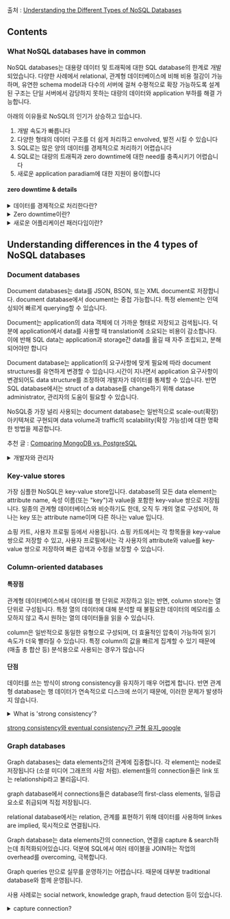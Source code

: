 출처 : [Understanding the Different Types of NoSQL Databases](https://www.mongodb.com/scale/types-of-nosql-databases)

## Contents
###  What NoSQL databases have in common
NoSQL databases는 대용량 데이터 및 트래픽에 대한 SQL database의 한계로 개발되었습니다.
다양한 사례에서 relational, 관계형 데이터베이스에 비해 비용 절감이 가능하며, 유연한 schema model과 다수의 서버에 걸쳐 수평적으로 확장 가능하도록 설계된 구조는 단일 서버에서 감당하지 못하는 대량의 데이터와 application 부하를 해결 가능합니다.

아래의 이유들로 NoSQL의 인기가 상승하고 있습니다.
<ol>
  <li>개발 속도가 빠릅니다</li>
  <li>다양한 형태의 데이터 구조를 더 쉽게 처리하고 envolved, 발전 시킬 수 있습니다</li>
  <li>SQL로는 많은 양의 데이터를 경제적으로 처리하기 어렵습니다</li>
  <li>SQL로는 대량의 트래픽과 zero downtime에 대한 need를 충족시키기 어렵습니다</li>
  <li>새로운 application paradiam에 대한 지원이 용이합니다</li>
</ol>

#### zero downtime & details
<details>
  <summary>데이터를 경제적으로 처리한다란?</summary>
1. 확장성
  NoSQL database는 수평적으로 확장이 가능하기에, 여러 서버에 데이터를 분산하여 처리할 수 있습니다. 덕분에 대량의 데이터나 높은 트래픽을 처리하는데 적합합니다.
  SQL database는 단일 서버의 성능 한계에 도달할 경우, 추가적인 하드웨어나 인프라 구성이 필요할 수 있습니다.

2. 유연한 schema
   데이터 모델의 구조를 유연하게 변경하거나 새로운 필드를 추가할 수 있습니다. 덕분에 application의 요구사항이 변경되는 경우에도 데이터 모델을 쉽게 수정할 수 있습니다. SQL은 엄격한 schema 규칙을 따르기에 데이터 모델의 변경이 어려울 수 있습니다.

3. 운영 비용
   NoSQL database는 대부분 opensource로 제공되며, 상대적으로 저렴한 비용으로 사용할 수 있습니다.
</details>

<details><summary>
  Zero downtime이란?
  </summary>
  시스템 또는 application의 연속적인 가용성을 의미합니다. 다시 말해 서비스 중단 없이 시스템을 계속해서 운영할 수 있음을 나타냅니다.

SQL database의 경우, 보통 주기적인 유지보수나 업그레이드 작업을 위해 시스템을 일시적으로 중지시켜야 할 수 있습니다.

NoSQL 데이터베이스는 일반적으로 데이터의 분산 처리와 복제를 통해 zero downtime을 달성할 수 있습니다. 데이터가 여러 서버에 분산되어 저장되고, database의 복제 메커니즘을 통해 데이터의 일관성과 가용성을 보장합니다. 덕분에 개별 서버에서 장애가 발생하거나 유지 보수를 위해 서버를 중지해도 다른 복제된 서버에서 서비스를 계속할 수 있습니다.
  </details>

  <details><summary>
  새로운 어플리케이션 패러다임이란?
  </summary>
  기존의 전통적인 개발 및 아키텍쳐 접근방식에서 벗어나 새로운 방식으로 어플리케이션을 개발하고 구축하는 것을 의미합니다. 다양한 기술과 개념을 포함하며, 그중 일부는 다음과 같습니다.

1. 마이크로 서비스 아키텍쳐
2. 컨테이너화
3. 서버리스 컴퓨팅
4. 데이터 스트리밍 및 실시간 처리


  </details>

## Understanding differences in the 4 types of NoSQL databases

### Document databases
Document databases는 data를 JSON, BSON, 또는 XML document로 저장합니다. document database에서 document는 중첩 가능합니다. 특정 element는 인덱싱되어 빠르게 querying할 수 있습니다.

Document는 application의 data 객체에 더 가까운 형태로 저장되고 검색됩니다. 덕분에 application에서 data를 사용할 때 translation에 소요되는 비용이 감소합니다. 이에 반해 SQL data는 application과 storage간 data를 옮길 때 자주 조립되고, 분해되어야만 합니다

Document database는 application의 요구사항에 맞게 필요에 따라 document structures를 유연하게 변경할 수 있습니다.시간이 지나면서 application 요구사항이 변경되어도 data structure를 조정하여 개발자가 데이터를 통제할 수 있습니다. 반면 SQL database에서는 struct of a database를 change하기 위해 datase administrator, 관리자의 도움이 필요할 수 있습니다.

NoSQL중 가장 널리 사용되는 document database는 일반적으로 scale-out(확장) 아키텍쳐로 구현되며 data volume과 traffic의 scalability(확장 가능성)에 대한 명확한 방법을 제공합니다.

추천 글 : [Comparing MongoDB vs. PostgreSQL](https://www.mongodb.com/compare/mongodb-postgresql)
<details><summary>
  개발자와 관리자
  </summary>
  1. 개발자( developer )
  S/W를 설계, 개발, 구현하는 역할을 수행합니다. 
  주로 프로그래밍 언어를 사용하여 코드를 작성하고, application의 기능과 로직을 구현합니다.

2. 관리자
   system, network, database 등의 intrastructure를 관리하고 유지보수하는 역할을 수행합니다.

주로 시스템의 안정성, 보안, 성능 , 가용성 등을 유지하기 위한 작업을 담당합니다.

시스템 및 네트워크 설정, 사용자 계정 및 권한 관리, 백업 및 복구, 모니터링 등을 수행합니다.

데이터베이스 관리자는 데이터베이스 설치, 구성, 백업, 복구, 성능 최적화 등을 담당합니다.

주로 운영 환경에서 작업하며, 시스템의 안정성과 성능을 유지하고 문제를 해결하기 위해 노력합니다.

3. 요약
   개발자는 주로 S/W의 개발에 집중하고, 관리자는 system과 infrastructure 관리 및 운영에 전념합니다. 그러나 일부 조직에서는 역할이 겹칠 수 있으며, 혼합된 역할을 수행하는 사람도 있을 수 있습니다.
  </details>

### Key-value stores
가장 심플한 NoSQL은 key-value store입니다. database의 모든 data element는 attribute name, 속성 이름(또는 "key")과 value을 포함한 key-value 쌍으로 저장됩니다.
일종의 관계형 데이터베이스와 비슷하기도 한데, 오직 두 개의 열로 구성되어, 하나는 key 또는 attribute name이며 다른 하나는 value 입니다.

쇼핑 카트, 사용자 프로필 등에서 사용됩니다.
쇼핑 카트에서는 각 항목들을 key-value 쌍으로 저장할 수 있고,
사용자 프로필에서는 각 사용자의 attribute와 value를 key-value 쌍으로 저장하여 빠른 검색과 수정을 보장할 수 있습니다.


### Column-oriented databases
#### 특장점
관계형 데이터베이스에서 데이터를 행 단위로 저장하고 읽는 반면, column store는 열 단위로 구성됩니다.
특정 열의 데이터에 대해 분석할 때 불필요한 데이터의 메모리를 소모하지 않고 즉시 원하는 열의 데이터들을 읽을 수 있습니다.

column은 일반적으로 동일한 유형으로 구성되며, 더 효율적인 압축이 가능하여 읽기 속도가 더욱 빨라질 수 있습니다.
특정 column의 값을 빠르게 집계할 수 있기 때문에 (매출 총 합산 등) 분석용으로 사용되는 경우가 많습니다

#### 단점
데이터를 쓰는 방식이 strong consistency을 유지하기 매우 어렵게 합니다.
반면 관계형 database는 행 데이터가 연속적으로 디스크에 쓰이기 때문에, 이러한 문제가 발생하지 않습니다.


<details><summary>
 	What is 'strong consistency'?
  </summary>
 	strong consistency는 분산 시스템에서 데이터 일관성을 보장하는 개념입니다. <br>동시에 여러 작업이 발생하는 환경에서 데이터의 일관성과 정확성을 유지하기 위해 사용됩니다.<br><br>

일관성은 분산 시스템에서 매우 중요한 특성이며, 다수의 node로 구성된 분산 시스템에서 동일한 데이터에 대하여 병렬로 접근하고 업데이트 할 때 data의 상태를 일관되게 유지하는 것을 말합니다.<br>

  </details>


[strong consistency와 eventual consistency간 균형 유지_google](https://cloud.google.com/datastore/docs/articles/balancing-strong-and-eventual-consistency-with-google-cloud-datastore?hl=ko)

### Graph databases

Graph databases는 data elements간의 관계에 집중합니다.
각 element는 node로 저장됩니다 (소셜 미디어 그래프의 사람 처럼).
element들의 connection들은 link 또는 relationship라고 불리웁니다.

graph database에서 connections들은 database의 first-class elements, 일등급 요소로 취급되며 직접 저장됩니다.

relational database에서는 relation, 관계를 표현하기 위해 데이터를 사용하며 linkes are implied, 묵시적으로 연결됩니다.

Graph database는 data elements간의 connection, 연결을 capture & search하는데 최적화되어있습니다. 덕분에 SQL에서 여러 테이블을 JOIN하는 작업의 overhead를 overcoming, 극복합니다.

Graph queries 만으로 실무를 운영하기는 어렵습니다. 때문에 대부분 traditional database와 함께 운영됩니다.

사용 사례로는 social network, knowledge graph, fraud detection 등이 있습니다.

<details><summary>
	capture connection?  
  </summary>
  Graph database에서 connection capture는 data element간의 relation을 명시적으로 저장하고 관리하는 과정을 의미합니다. 
</details>
  


